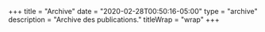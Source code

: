 +++
title       = "Archive"
date        = "2020-02-28T00:50:16-05:00"
type        = "archive"
description = "Archive des publications."
titleWrap   = "wrap"
+++

<!-- vim: set sts=2 ts=2 sw=2 tw=80 et :-->

